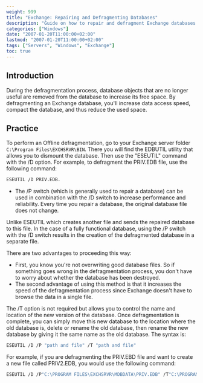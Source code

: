 ```yaml
---
weight: 999
title: "Exchange: Repairing and Defragmenting Databases"
description: "Guide on how to repair and defragment Exchange databases to improve performance and reduce storage space."
categories: ["Windows"]
date: "2007-01-20T11:00:00+02:00"
lastmod: "2007-01-20T11:00:00+02:00"
tags: ["Servers", "Windows", "Exchange"]
toc: true
---
```


## Introduction

During the defragmentation process, database objects that are no longer useful are removed from the database to increase its free space. By defragmenting an Exchange database, you'll increase data access speed, compact the database, and thus reduce the used space.

## Practice

To perform an Offline defragmentation, go to your Exchange server folder `C:\Program Files\EXCHSRVR\BIN`. There you will find the EDBUTIL utility that allows you to dismount the database.
Then use the "ESEUTIL" command with the /D option. For example, to defragment the PRIV.EDB file, use the following command:

```bash
ESEUTIL /D PRIV.EDB.
```

- The /P switch (which is generally used to repair a database) can be used in combination with the /D switch to increase performance and reliability. Every time you repair a database, the original database file does not change.

Unlike ESEUTIL which creates another file and sends the repaired database to this file. In the case of a fully functional database, using the /P switch with the /D switch results in the creation of the defragmented database in a separate file.

There are two advantages to proceeding this way:

- First, you know you're not overwriting good database files. So if something goes wrong in the defragmentation process, you don't have to worry about whether the database has been destroyed.
- The second advantage of using this method is that it increases the speed of the defragmentation process since Exchange doesn't have to browse the data in a single file.

The /T option is not required but allows you to control the name and location of the new version of the database. Once defragmentation is complete, you can simply move this new database to the location where the old database is, delete or rename the old database, then rename the new database by giving it the same name as the old database.
The syntax is:

```bash
ESEUTIL /D /P "path and file" /T "path and file"
```

For example, if you are defragmenting the PRIV.EBD file and want to create a new file called PRIV2.EDB, you would use the following command:

```bash
ESEUTIL /D /P"C:\PROGRAM FILES\EXCHSRVR\MDBDATA\PRIV.EDB" /T"C:\PROGRAM FILES\EXCHSRVR\MDBDATA\PRIV2.MDB"
```
